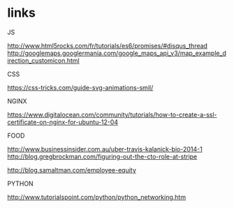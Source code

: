 # links

JS

http://www.html5rocks.com/fr/tutorials/es6/promises/#disqus_thread
http://googlemaps.googlermania.com/google_maps_api_v3/map_example_direction_customicon.html

CSS

https://css-tricks.com/guide-svg-animations-smil/


NGINX

https://www.digitalocean.com/community/tutorials/how-to-create-a-ssl-certificate-on-nginx-for-ubuntu-12-04



FOOD

http://www.businessinsider.com.au/uber-travis-kalanick-bio-2014-1
http://blog.gregbrockman.com/figuring-out-the-cto-role-at-stripe

http://blog.samaltman.com/employee-equity

PYTHON

http://www.tutorialspoint.com/python/python_networking.htm
